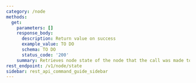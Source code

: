 ```yaml
---
category: /node
methods:
  get:
    parameters: []
    response_body:
      description: Return value on success
      example_value: TO DO
      schema: TO DO
      status_code: '200'
    summary: Retrieves node state of the node that the call was made to.
rest_endpoint: /v1/node/state
sidebar: rest_api_command_guide_sidebar
---
```

